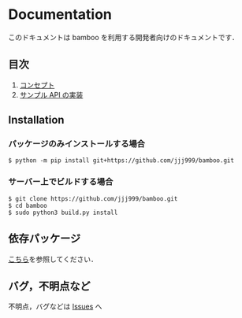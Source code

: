 # Documentation
このドキュメントは bamboo を利用する開発者向けのドキュメントです．

## 目次
1. [コンセプト](1_concept.md)
2. [サンプル API の実装](2_sample_api.md)

## Installation

### パッケージのみインストールする場合
```
$ python -m pip install git+https://github.com/jjj999/bamboo.git
```

### サーバー上でビルドする場合
```
$ git clone https://github.com/jjj999/bamboo.git
$ cd bamboo
$ sudo python3 build.py install
```
## 依存パッケージ
[こちら](../../requirements.txt)を参照してください．

## バグ，不明点など
不明点，バグなどは [Issues](https://github.com/jjj999/bamboo/issues) へ